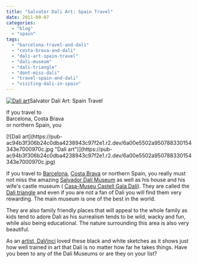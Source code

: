 ```yaml
---
title: "Salvator Dali Art: Spain Travel"
date: 2011-09-07
categories: 
  - "blog"
  - "spain"
tags: 
  - "barcelona-travel-and-dali"
  - "costa-brava-and-dali"
  - "dali-art-spain-travel"
  - "dali-museum"
  - "dali-triangle"
  - "dont-miss-dali"
  - "travel-spain-and-dali"
  - "visiting-dali-in-spain"
---
```


[![Dali art](https://pub-ac94b3f306b24c0dba4238943c97f2e1.r2.dev/6a00e5502a95078833014e8a5e58ee970d.jpg "Dali art")](https://pub-ac94b3f306b24c0dba4238943c97f2e1.r2.dev/6a00e5502a95078833014e8a5e58ee970d.jpg)Salvator Dali Art: Spain Travel

If you travel to  
Barcelona, Costa Brava  
or northern Spain, you

<!--more--> [![Dali art](https://pub-ac94b3f306b24c0dba4238943c97f2e1.r2.dev/6a00e5502a950788330154343e7000970c.jpg "Dali art")](https://pub-ac94b3f306b24c0dba4238943c97f2e1.r2.dev/6a00e5502a950788330154343e7000970c.jpg)  
  
If you travel to [Barcelona](http://soultravelers3new.local/2007/05/barcelona-beach.html "Barcelona beach resort"), [Costa Brava](http://soultravelers3new.local/2009/07/top-10-costa-brava-secret-gems-spain.html "Costa Brava travel") or northern Spain, you really must not miss the amazing [Salvador Dali Museum](http://soultravelers3new.local/2006/10/dali-musee-hot.html "salvador dali museum") as well as his house and his wife's castle museum ( [Casa-Museu Castell Gala Dali](http://www.tripadvisor.co.uk/Attraction_Review-g2216488-d274043-Reviews-Dali_Gala_Castle_Museum_House_Castell_de_Pubol-Pubol_Catalonia.html "dali gala museum")). They are called the [Dali triangle](http://www.timesonline.co.uk/tol/travel/holiday_type/arts/article1889090.ece "dali triangle") and even if you are not a fan of Dali you will find them very rewarding. The main museum is one of the best in the world.  
  
They are also family friendly places that will appeal to the whole family as kids tend to adore Dali as his surrealism tends to be wild, wacky and fun, while also being educational. The nature surrounding this area is also very beautiful.  
  
As an [artist, DaVinci](http://soultravelers3new.local/2007/02/davincis-art.html "artist, Davinci art") loved these black and white sketches as it shows just how well trained in art that Dali is no matter how far he takes things. Have you been to any of the Dali Museums or are they on your list?
